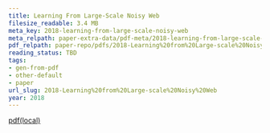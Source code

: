 ```yaml
---
title: Learning From Large-Scale Noisy Web
filesize_readable: 3.4 MB
meta_key: 2018-learning-from-large-scale-noisy-web
meta_relpath: paper-extra-data/pdf-meta/2018-learning-from-large-scale-noisy-web.yaml
pdf_relpath: paper-repo/pdfs/2018-Learning%20from%20Large-scale%20Noisy%20Web.pdf
reading_status: TBD
tags:
- gen-from-pdf
- other-default
- paper
url_slug: 2018-Learning%20from%20Large-scale%20Noisy%20Web
year: 2018
---
```


[pdf(local)](../../paper-repo/pdfs/2018-Learning%20from%20Large-scale%20Noisy%20Web.pdf)
